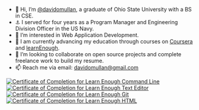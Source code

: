 - 👋 Hi, I’m [@davidomullan](https://www.linkedin.com/in/david-omullan/), a graduate of Ohio State University with a BS in CSE.
- ⚓️ I served for four years as a Program Manager and Engineering Division Officer in the US Navy.
- 👀 I’m interested in Web Application Development.
- 🌱 I am currently advancing my education through courses on [Coursera](https://www.coursera.org) and [learnEnough](https://www.learnenough.com).
- 💞️ I’m looking to collaborate on open source projects and complete freelance work to build my resume.
- 📫 Reach me via email: davidomullan@gmail.com

<a href="https://www.learnenough.com/certificates/davidomullan"><img src="https://www.learnenough.com/certificates/davidomullan/command-line-tutorial.svg" alt="Certificate of Completion for Learn Enough Command Line"></a><a href="https://www.learnenough.com/certificates/davidomullan"><img src="https://www.learnenough.com/certificates/davidomullan/text-editor-tutorial.svg" alt="Certificate of Completion for Learn Enough Text Editor"></a><a href="https://www.learnenough.com/certificates/davidomullan"><img src="https://www.learnenough.com/certificates/davidomullan/git-tutorial.svg" alt="Certificate of Completion for Learn Enough Git"></a><a href="https://www.learnenough.com/certificates/davidomullan"><img src="https://www.learnenough.com/certificates/davidomullan/html-tutorial.svg" alt="Certificate of Completion for Learn Enough HTML"></a>

<!---
davidomullan/davidomullan is a ✨ special ✨ repository because its `README.md` (this file) appears on your GitHub profile.
You can click the Preview link to take a look at your changes.
--->

